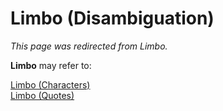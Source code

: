 # Limbo (Disambiguation)
*This page was redirected from Limbo.*

**Limbo** may refer to:

[Limbo (Characters)](/characters/limbo-characters.md)  
[Limbo (Quotes)](/quotes/limbo-quotes.md)
